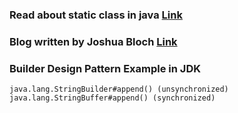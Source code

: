 ### Read about static class in java [Link](https://www.geeksforgeeks.org/static-class-in-java/)
### Blog written by Joshua Bloch [Link](https://blogs.oracle.com/javamagazine/post/exploring-joshua-blochs-builder-design-pattern-in-java)
### Builder Design Pattern Example in JDK
```
java.lang.StringBuilder#append() (unsynchronized)
java.lang.StringBuffer#append() (synchronized)
```
